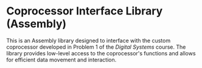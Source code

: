 # Coprocessor Interface Library (Assembly)

This is an Assembly library designed to interface with the custom coprocessor developed in Problem 1 of the *Digital Systems* course. The library provides low-level access to the coprocessor's functions and allows for efficient data movement and interaction.
